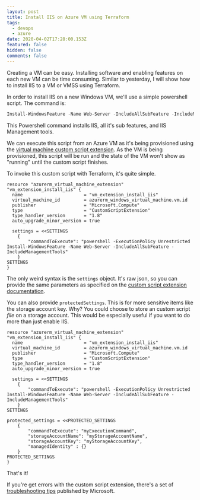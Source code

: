```yaml
---
layout: post
title: Install IIS on Azure VM using Terraform
tags:
  - devops
  - azure
date: 2020-04-02T17:28:00.153Z
featured: false
hidden: false
comments: false
---
```

Creating a VM can be easy. Installing software and enabling features on each new VM can be time consuming. Similar to yesterday, I will show how to install IIS to a VM or VMSS using Terraform.

<!--more-->

In order to install IIS on a new Windows VM, we'll use a simple powershell script.  The command is:

``` powershell
Install-WindowsFeature -Name Web-Server -IncludeAllSubFeature -IncludeManagementTools
```

This Powershell command installs IIS, all it's sub features, and IIS Management tools. 

We can execute this script from an Azure VM as it's being provisioned using the [virtual machine custom script extension](https://docs.microsoft.com/en-us/azure/virtual-machines/extensions/custom-script-windows). As the VM is being provisioned, this script will be run and the state of the VM won't show as "running" until the custom script finishes.

To invoke this custom script with Terraform, it's quite simple.

```hcl
resource "azurerm_virtual_machine_extension" "vm_extension_install_iis" {
  name                       = "vm_extension_install_iis"
  virtual_machine_id         = azurerm_windows_virtual_machine.vm.id
  publisher                  = "Microsoft.Compute"
  type                       = "CustomScriptExtension"
  type_handler_version       = "1.8"
  auto_upgrade_minor_version = true

  settings = <<SETTINGS
    {
        "commandToExecute": "powershell -ExecutionPolicy Unrestricted Install-WindowsFeature -Name Web-Server -IncludeAllSubFeature -IncludeManagementTools"
    }
SETTINGS
}
```

The only weird syntax is the `settings` object. It's raw json, so you can provide the same parameters as specified on the [custom script extension documentation](https://docs.microsoft.com/en-us/azure/virtual-machines/extensions/custom-script-windows#extension-schema).

You can also provide `protectedSettings`. This is for more sensitive items like the storage account key. Why? You could choose to store an custom script _file_ on a storage account. This would be especially useful if you want to do more than just enable IIS. 

```hcl
resource "azurerm_virtual_machine_extension" "vm_extension_install_iis" {
  name                       = "vm_extension_install_iis"
  virtual_machine_id         = azurerm_windows_virtual_machine.vm.id
  publisher                  = "Microsoft.Compute"
  type                       = "CustomScriptExtension"
  type_handler_version       = "1.8"
  auto_upgrade_minor_version = true

  settings = <<SETTINGS
    {
        "commandToExecute": "powershell -ExecutionPolicy Unrestricted Install-WindowsFeature -Name Web-Server -IncludeAllSubFeature -IncludeManagementTools"
    }
SETTINGS

protected_settings = <<PROTECTED_SETTINGS
    {
        "commandToExecute": "myExecutionCommand",
        "storageAccountName": "myStorageAccountName",
        "storageAccountKey": "myStorageAccountKey",
        "managedIdentity" : {}
    }
PROTECTED_SETTINGS
}
```

That's it!

If you're get errors with the custom script extension, there's a set of [troubleshooting tips](https://docs.microsoft.com/en-us/azure/virtual-machines/extensions/custom-script-windows#troubleshoot-and-support) published by Microsoft.